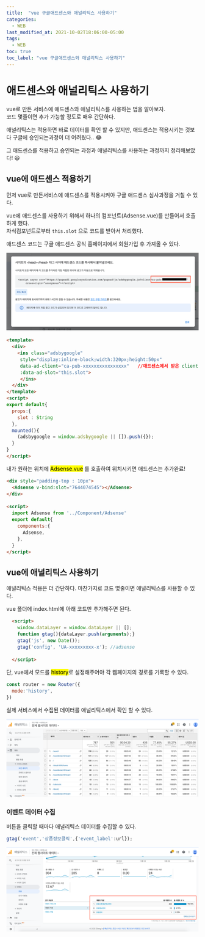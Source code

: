 ```yaml
---
title:  "vue 구글애드센스와 애널리틱스 사용하기"
categories:
  - WEB
last_modified_at: 2021-10-02T18:06:00-05:00
tags:
  - WEB
toc: true
toc_label: "vue 구글애드센스와 애널리틱스 사용하기"
---
```


# 애드센스와 애널리틱스 사용하기
vue로 만든 서비스에 애드센스와 애널리틱스를 사용하는 법을 알아보자. <br>
코드 몇줄이면 추가 가능할 정도로 매우 간단하다. <br>

애널리틱스는 적용하면 바로 데이터를 확인 할 수 있지만, 애드센스는 적용시키는 것보다 구글에 승인되는과정이 더 어려웠다.. 😂 

그 애드센스를 적용하고 승인되는 과정과 애널리틱스를 사용하는 과정까지 정리해보았다! 😃 

## vue에 애드센스 적용하기
먼저 vue로 만든서비스에 애드센스를 적용시켜야 구글 애드센스 심사과정을 거칠 수 있다.


vue에 애드센스를 사용하기 위해서 하나의 컴포넌트(Adsense.vue)를 만들어서 호출하게 했다. <br>
자식컴포넌트로부터 `this.slot` 으로 코드를 받아서 처리했다.

애드센스 코드는 구글 애드센스 공식 홈페이지에서 회원가입 후 가져올 수 있다.

![Image Alt 텍스트](/assets/img/web/adsense.png)  


```html
<template>
  <div>
    <ins class="adsbygoogle"
     style="display:inline-block;width:320px;height:50px"
     data-ad-client="ca-pub-xxxxxxxxxxxxxxxx"   //애드센스에서 받은 client 코드입력
     :data-ad-slot="this.slot">
     </ins>
  </div>
</template>
<script>
export default{
  props:{
    slot : String
  },
  mounted(){
    (adsbygoogle = window.adsbygoogle || []).push({});
  }
}
</script>
```

내가 원하는 위치에 <mark>Adsense.vue</mark> 를 호출하여 위치시키면 애드센스는 추가완료!

```html
<div style="padding-top : 10px">
  <Adsense v-bind:slot="7644074545"></Adsense>
</div>

<script>
  import Adsense from '../Component/Adsense'
  export default{
    components:{
      Adsense,
    },
  }
</script>
```


## vue에 애널리틱스 사용하기
애널리틱스 적용은 더 간단하다. 마찬가지로 코드 몇줄이면 애널리틱스를 사용할 수 있다.

vue 폴더에 index.html에 아래 코드만 추가해주면 된다.
```html
  <script>
    window.dataLayer = window.dataLayer || [];
    function gtag(){dataLayer.push(arguments);}
    gtag('js', new Date());
    gtag('config', 'UA-xxxxxxxxx-x'); //adsense 
    
  </script>
```

단, vue에서 모드를 <mark>history</mark>로 설정해주어야 각 웹페이지의 경로를 기록할 수 있다.

```javascript
const router = new Router({
  mode:'history',
})
```

실제 서비스에서 수집된 데이터를 애널리틱스에서 확인 할 수 있다.

![Image Alt 텍스트](/assets/img/web/analytics_1.png)  

### 이벤트 데이터 수집
버튼을 클릭할 때마다 애널리틱스 데이터를 수집할 수 있다.

```javascript
gtag('event','상품정보클릭',{'event_label':url});
```

![Image Alt 텍스트](/assets/img/web/analytics_2.png)  

